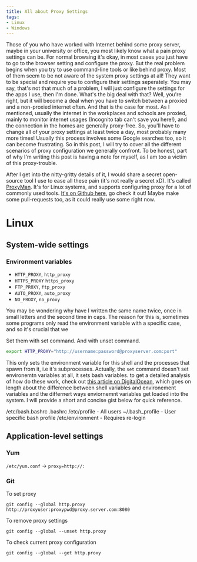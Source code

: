 ```yaml
---
title: All about Proxy Settings
tags:
- Linux
- Windows
---
```


Those of you who have worked with Internet behind some proxy server, maybe in your university or office, you most likely know what a pain proxy settings can be. For normal browsing it's okay, in most cases you just have to go to the browser setting and configure the proxy. But the real problem begins when you try to use command-line tools or like behind proxy. Most of them seem to be not aware of the system proxy settings at all! They want to be special and require you to configure their settings seperately. You may say, that's not that much of a problem, I will just configure the settings for the apps I use, then I'm done. What's the big deal with that? Well, you're right, but it will become a deal when you have to switch between a proxied and a non-proxied internet often. And that is the case for most. As I mentioned, usually the internet in the workplaces and schools are proxied, mainly to monitor internet usages (Incognito tab can't save you here!), and the connection in the homes are generally proxy-free. So, you'll have to change all of your proxy settings at least twice a day, most probably many more times! Usually this process involves some Google searches too, so it can become frustrating. So in this post, I will try to cover all the different scenarios of proxy configuration we generally confront. To be honest, part of why I'm writing this post is having a note for myself, as I am too a victim of this proxy-trouble.

After I get into the nitty-gritty details of it, I would share a secret open-source tool I use to ease all these pain (it's not really a secret xD). It's called [ProxyMan](https://github.com/himanshub16/ProxyMan). It's for Linux systems, and supports configuring proxy for a lot of commonly used tools. [It's on Github here](https://github.com/himanshub16/ProxyMan), go check it out! Maybe make some pull-requests too, as it could really use some right now. 

# Linux

## System-wide settings

### Environment variables

- `HTTP_PROXY`, `http_proxy`
- `HTTPS_PROXY` `https_proxy`
- `FTP_PROXY`, `ftp_proxy`
- `AUTO_PROXY`, `auto_proxy`
- `NO_PROXY`, `no_proxy`

You may be wondering why have I written the same name twice, once in small letters and the second time in caps. The reason for this is, sometimes some programs only read the environment variable with a specific case, and so it's crucial that we 

Set them with set command. And with unset command.
```bash
export HTTP_PROXY="http://username:password@proxyserver.com:port"
```

This only sets the environment variable for this shell and the processes that spawn from it, i.e it's subprocesses. Actually, the `set` command doesn't set environemtn variables at all, it sets bash variables. to get a detailed analysis of how do these work, check out [this article on DigitalOcean](https://www.digitalocean.com/community/tutorials/how-to-read-and-set-environmental-and-shell-variables-on-a-linux-vps), which goes on length about the difference between shell variables and environement variables and the differnert ways enviornemnt variables get loaded into the system. I will provide a short and concise gist below for quick reference.

/etc/bash.bashrc
.bashrc
/etc/profile - All users
~/.bash_profile - User specific bash profile
/etc/environment - Requires re-login

## Application-level settings

### Yum

`/etc/yum.conf` -> `proxy=http://:`

### Git

To set proxy
```console
git config --global http.proxy http://proxyuser:proxypwd@proxy.server.com:8080
```
To remove proxy settings
```console
git config --global --unset http.proxy
```
To check current proxy configuration
```console
git config --global --get http.proxy
```

